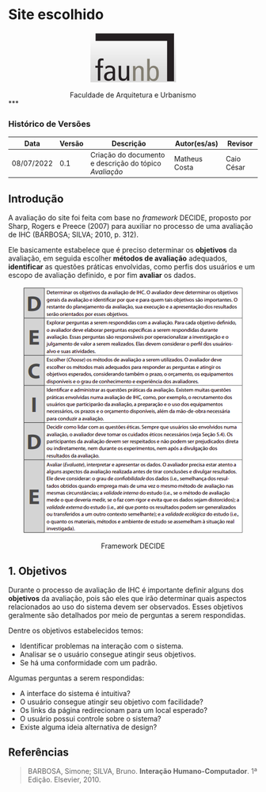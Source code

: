 # Site escolhido

<center>

   ![Logo da FAU](../../assets/logo_fau_homepage.png)
   <figcaption> Faculdade de Arquitetura e Urbanismo </figcaption>
</center>
***

### Histórico de Versões

**Data** | **Versão** | **Descrição** | **Autor(es/as)** | **Revisor**|
--- | --- | --- | --- | --- |
08/07/2022 | 0.1 | Criação do documento e descrição do tópico _Avaliação_ | Matheus Costa | Caio César |

## Introdução
A avaliação do site foi feita com base no _framework_ DECIDE, proposto por Sharp, Rogers e Preece (2007) para auxiliar no processo de uma avaliação de IHC (BARBOSA; SILVA; 2010, p. 312).

Ele basicamente estabelece que é preciso determinar os **objetivos** da avaliação, em seguida escolher **métodos de avaliação** adequados, **identificar** as questões práticas envolvidas, como perfis dos usuários e um escopo de avaliação definido, e por fim **avaliar** os dados.

<center>

   ![Logo da FAU](../../assets/img_decide.png)
   <figcaption> Framework DECIDE </figcaption>
</center>

## 1. Objetivos

Durante o processo de avaliação de IHC é importante definir alguns dos **objetivos** da avaliação, pois são eles que irão determinar quais aspectos relacionados ao uso do sistema devem ser observados. Esses objetivos geralmente são detalhados por meio de perguntas a serem respondidas.

Dentre os objetivos estabelecidos temos:

- Identificar problemas na interação com o sistema.
- Analisar se o usuário consegue atingir seus objetivos.
- Se há uma conformidade com um padrão.

Algumas perguntas a serem respondidas:

- A interface do sistema é intuitiva?
- O usuário consegue atingir seu objetivo com facilidade?
- Os links da página redirecionam para um local esperado?
- O usuário possui controle sobre o sistema?
- Existe alguma ideia alternativa de design?



## Referências
> BARBOSA, Simone; SILVA, Bruno. **Interação Humano-Computador**. 1ª Edição. Elsevier, 2010.


